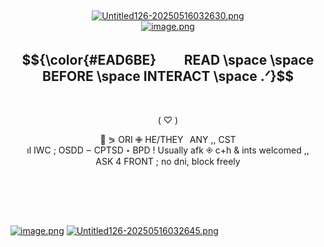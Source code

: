 ‎ <p align="center">
[![Untitled126-20250516032630.png](https://i.postimg.cc/fbMJFYpT/Untitled126-20250516032630.png)](https://postimg.cc/NKPs22QW)</br>
[![image.png](https://i.postimg.cc/hvxxLh1m/image.png)](https://postimg.cc/y31kB156)
<h2 align="center"> $${\color{#EAD6BE}  　 READ \space \space BEFORE \space INTERACT \space .ᐟ}$$ </h2>
‎
‎ <p align="center">
( ♡ )

 <p align="center">
🍗 ⪖ ORI ✙ HE/THEY⠀ANY ,, CST </br>
ıl IWC ; OSDD ⏖ CPTSD ⋆ BPD ! 
Usually afk ◈ c+h & ints welcomed ,, </br>
ASK 4 FRONT ; no dni, block freely </br> </br>‎ 
 <p align="center">

‎ <p align="center">
<h2 align="center">  </h2>

[![image.png](https://i.postimg.cc/hvxxLh1m/image.png)](https://postimg.cc/y31kB156)
[![Untitled126-20250516032645.png](https://i.postimg.cc/yN0yhh91/Untitled126-20250516032645.png)](https://postimg.cc/p9XjRFq4)
<p align="center"></p>

